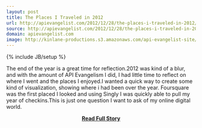 ```yaml
---
layout: post
title: The Places I Traveled in 2012
url: http://apievangelist.com/2012/12/28/the-places-i-traveled-in-2012/
source: http://apievangelist.com/2012/12/28/the-places-i-traveled-in-2012/
domain: apievangelist.com
image: http://kinlane-productions.s3.amazonaws.com/api-evangelist-site/blog/2012-Kin-Lane-US-Map.png
---
```

{% include JB/setup %}<p>The end of the year is a great time for reflection.2012 was kind of a blur, and with the amount of API Evangelism I did, I had little time to reflect on where I went and the places I enjoyed.I wanted a quick way to create some kind of visualization, showing where i had been over the year.&nbsp;Foursquare was the first placed I looked and using Singly I was quickly able to pull my year of checkins.This is just one question I want to ask of my online digital world.</p>
<center><p><a href="http://apievangelist.com/2012/12/28/the-places-i-traveled-in-2012/" style='padding:25px; font-sze:18px; font-weight: bold;'>Read Full Story</a></p></center>
